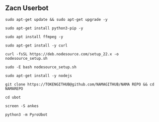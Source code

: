 ## Zacn Userbot
```
sudo apt-get update && sudo apt-get upgrade -y 
```

```
sudo apt-get install python3-pip -y
```

```
sudo apt install ffmpeg -y
```

```
sudo apt-get install -y curl
```

```
curl -fsSL https://deb.nodesource.com/setup_22.x -o nodesource_setup.sh
```

```
sudo -E bash nodesource_setup.sh
```

```
sudo apt-get install -y nodejs
```

```
git clone https://TOKENGITHUB@github.com/NAMAGITHUB/NAMA REPO && cd NAMAREPO
```

```
cd ubot
```

```
screen -S ankes
```

```
python3 -m PyroUbot
```
